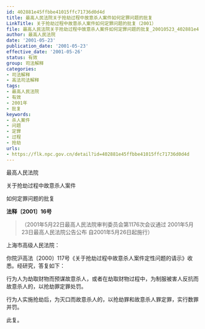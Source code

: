 ```yaml
---
id: 402881e45ffbbe41015ffc71736d0d4d
title: 最高人民法院关于抢劫过程中故意杀人案件如何定罪问题的批复
LinkTitle: 关于抢劫过程中故意杀人案件如何定罪问题的批复（2001）
file: 最高人民法院关于抢劫过程中故意杀人案件如何定罪问题的批复_20010523_402881e45ffbbe41015ffc71736d0d4d.docx
author: 最高人民法院
date: '2001-05-23'
publication_date: '2001-05-23'
effective_date: '2001-05-26'
status: 有效
group: 司法解释
categories:
- 司法解释
- 高法司法解释
tags:
- 最高人民法院
- 有效
- 2001年
- 批复
keywords:
- 杀人案件
- 问题
- 定罪
- 过程
- 抢劫
urls:
- https://flk.npc.gov.cn/detail?id=402881e45ffbbe41015ffc71736d0d4d
---
```


最高人民法院

关于抢劫过程中故意杀人案件

如何定罪问题的批复

**法释〔2001〕16号**

> （2001年5月22日最高人民法院审判委员会第1176次会议通过 2001年5月23日最高人民法院公告公布 自2001年5月26日起施行）

上海市高级人民法院：

你院沪高法〔2000〕117号《关于抢劫过程中故意杀人案件定性问题的请示》收悉。经研究，答复如下：

行为人为劫取财物而预谋故意杀人，或者在劫取财物过程中，为制服被害人反抗而故意杀人的，以抢劫罪定罪处罚。

行为人实施抢劫后，为灭口而故意杀人的，以抢劫罪和故意杀人罪定罪，实行数罪并罚。

此复。
